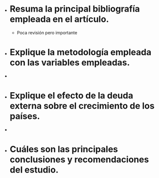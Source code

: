 - # Resuma la principal bibliografía empleada en el artículo.
	- Poca revisión pero importante
- # Explique la metodología empleada con las variables empleadas.
-
- # Explique el efecto de la deuda externa sobre el crecimiento de los países.
-
- # Cuáles son las principales conclusiones y recomendaciones del estudio.